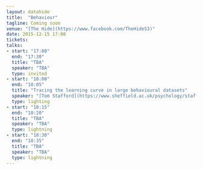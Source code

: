 ```yaml
---
layout: datahide
title:  "Behaviour"
tagline: Coming soon
venue: "[The Hide](https://www.facebook.com/TheHideS3)"
date: 2015-12-15 17:00
tickets: 
talks:
- start: "17:00"
  end: "17:30"
  title: "TBA"
  speaker: "TBA"
  type: invited
- start: "18:00"
  end: "18:05"
  title: "Tracing the learning curve in large behavioural datasets"
  speaker: "[Tom Stafford](https://www.sheffield.ac.uk/psychology/staff/academic/tom-stafford), Sheffield Psychology"
  type: lighting
- start: "18:15"
  end: "18:20"
  title: "TBA"
  speaker: "TBA"
  type: lightning
- start: "18:30"
  end: "18:35"
  title: "TBA"
  speaker: "TBA"
  type: lightning
---
```

